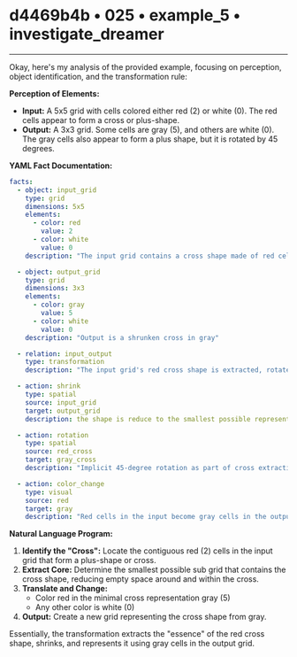 # d4469b4b • 025 • example_5 • investigate_dreamer

---
Okay, here's my analysis of the provided example, focusing on perception, object identification, and the transformation rule:

**Perception of Elements:**

*   **Input:** A 5x5 grid with cells colored either red (2) or white (0). The red cells appear to form a cross or plus-shape.
*   **Output:** A 3x3 grid. Some cells are gray (5), and others are white (0). The gray cells also appear to form a plus shape, but it is rotated by 45 degrees.

**YAML Fact Documentation:**



```yaml
facts:
  - object: input_grid
    type: grid
    dimensions: 5x5
    elements:
      - color: red
        value: 2
      - color: white
        value: 0
    description: "The input grid contains a cross shape made of red cells."

  - object: output_grid
    type: grid
    dimensions: 3x3
    elements:
      - color: gray
        value: 5
      - color: white
        value: 0
    description: "Output is a shrunken cross in gray"

  - relation: input_output
    type: transformation
    description: "The input grid's red cross shape is extracted, rotated, and represented with gray color in the output grid."

  - action: shrink
    type: spatial
    source: input_grid
    target: output_grid
    description: the shape is reduce to the smallest possible representation

  - action: rotation
    type: spatial
    source: red_cross
    target: gray_cross
    description: "Implicit 45-degree rotation as part of cross extraction."

  - action: color_change
    type: visual
    source: red
    target: gray
    description: "Red cells in the input become gray cells in the output."
```



**Natural Language Program:**

1.  **Identify the "Cross":** Locate the contiguous red (2) cells in the input grid that form a plus-shape or cross.
2.  **Extract Core:** Determine the smallest possible sub grid that contains the cross shape, reducing empty space around and within the cross.
3. **Translate and Change:**
      - Color red in the minimal cross representation gray (5)
    - Any other color is white (0)
4.  **Output:** Create a new grid representing the cross shape from gray.

Essentially, the transformation extracts the "essence" of the red cross shape, shrinks, and represents it using gray cells in the output grid.

